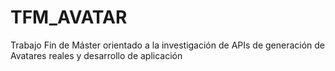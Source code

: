 # TFM_AVATAR
Trabajo Fin de Máster orientado a la investigación de APIs de generación de Avatares reales y desarrollo de aplicación

